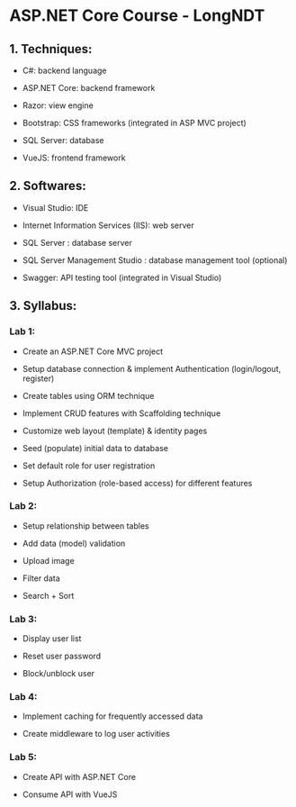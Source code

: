 # ASP.NET Core Course - LongNDT

## 1. Techniques:
- C#: backend language

- ASP.NET Core: backend framework

- Razor: view engine

- Bootstrap: CSS frameworks (integrated in ASP MVC project)

- SQL Server: database

- VueJS: frontend framework

## 2. Softwares:
- Visual Studio: IDE

- Internet Information Services (IIS): web server

- SQL Server : database server

- SQL Server Management Studio : database management tool (optional)

- Swagger: API testing tool (integrated in Visual Studio)

## 3. Syllabus:
### Lab 1:
- Create an ASP.NET Core MVC project

- Setup database connection & implement Authentication (login/logout, register)

- Create tables using ORM technique

- Implement CRUD features with Scaffolding technique

- Customize web layout (template) & identity pages

- Seed (populate) initial data to database

- Set default role for user registration

- Setup Authorization (role-based access) for different features

### Lab 2:
- Setup relationship between tables

- Add data (model) validation

- Upload image

- Filter data

- Search + Sort 

### Lab 3:
- Display user list

- Reset user password

- Block/unblock user

### Lab 4:
- Implement caching for frequently accessed data 

- Create middleware to log user activities

### Lab 5:
- Create API with ASP.NET Core

- Consume API with VueJS